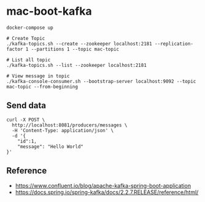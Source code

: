 # mac-boot-kafka

```
docker-compose up

# Create Topic
./kafka-topics.sh --create --zookeeper localhost:2181 --replication-factor 1 --partitions 1 --topic mac-topic

# List all topic
./kafka-topics.sh --list --zookeeper localhost:2181

# View message in topic
./kafka-console-consumer.sh --bootstrap-server localhost:9092 --topic mac-topic --from-beginning

```

## Send data 

```
curl -X POST \
  http://localhost:8081/producers/messages \
  -H 'Content-Type: application/json' \
  -d '{
	"id":1,
	"message": "Hello World"
}'
```

## Reference 

* https://www.confluent.io/blog/apache-kafka-spring-boot-application
* https://docs.spring.io/spring-kafka/docs/2.2.7.RELEASE/reference/html/
